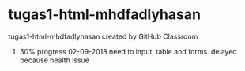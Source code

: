 # tugas1-html-mhdfadlyhasan
tugas1-html-mhdfadlyhasan created by GitHub Classroom


1. 50% progress 02-09-2018
  need to input, table and forms. delayed because health issue

